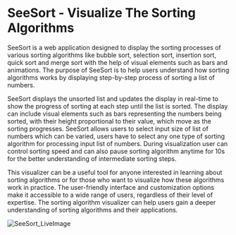 # **SeeSort - Visualize The Sorting Algorithms**
SeeSort is a web application designed to display the sorting processes of various sorting algorithms like bubble sort, selection sort, insertion sort, quick sort and merge sort with the help of visual elements such as bars and animations. The purpose of SeeSort is to help users understand how sorting algorithms works by displaying step-by-step process of sorting a list of numbers.

SeeSort displays the unsorted list and updates the display in real-time to show the progress of sorting at each step until the list is sorted. The display can include visual elements such as bars representing the numbers being sorted, with their height proportional to their value, which move as the sorting progresses. SeeSort allows users to select input size of list of numbers which can be varied, users have to select any one type of sorting algorithm for processing input list of numbers. During visualization user can control sorting speed and can also pause sorting algorithm anytime for 10s for the better understanding of intermediate sorting steps.

This visualizer can be a useful tool for anyone interested in learning about sorting algorithms or for those who want to visualize how these algorithms work in practice. The user-friendly interface and customization options make it accessible to a wide range of users, regardless of their level of expertise. The sorting algorithm visualizer can help users gain a deeper understanding of sorting algorithms and their applications.

![SeeSort_LiveImage](https://user-images.githubusercontent.com/95534153/232897417-dde541c2-11e5-47c7-b4a5-ef221783574b.png)
